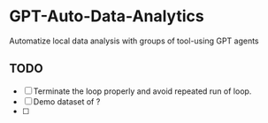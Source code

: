 # GPT-Auto-Data-Analytics
Automatize local data analysis with groups of tool-using GPT agents

## TODO
* [ ] Terminate the loop properly and avoid repeated run of loop. 
* [ ] Demo dataset of ? 
* [ ] 